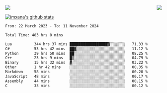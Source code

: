 <p>
  <a href="https://count.getloli.com/"><img src="https://count.getloli.com/get/@xana.readme?theme=moebooru-h"></a>
  <img src="https://weather-icon.journeyad.repl.co/@hangzhou?v=1" align="right">
</p>


<a href="https://github.com/imxana"><img align="center" src="https://github-readme-stats.vercel.app/api?username=imxana&show_icons=true&include_all_commits=true&hide_border=tru&custom_title=imxana%27s%20Github%20Stats" alt="imxana's github stats" /></a> 

<!--START_SECTION:waka-->

```txt
From: 22 March 2023 - To: 11 November 2024

Total Time: 483 hrs 8 mins

Lua          344 hrs 37 mins █████████████████▓░░░░░░░   71.33 %
C#           53 hrs 42 mins  ██▓░░░░░░░░░░░░░░░░░░░░░░   11.12 %
Python       39 hrs 50 mins  ██░░░░░░░░░░░░░░░░░░░░░░░   08.25 %
C++          23 hrs 9 mins   █▒░░░░░░░░░░░░░░░░░░░░░░░   04.79 %
Binary       15 hrs 32 mins  ▓░░░░░░░░░░░░░░░░░░░░░░░░   03.22 %
Other        1 hr 42 mins    ░░░░░░░░░░░░░░░░░░░░░░░░░   00.35 %
Markdown     58 mins         ░░░░░░░░░░░░░░░░░░░░░░░░░   00.20 %
JavaScript   48 mins         ░░░░░░░░░░░░░░░░░░░░░░░░░   00.17 %
Assembly     44 mins         ░░░░░░░░░░░░░░░░░░░░░░░░░   00.15 %
C            33 mins         ░░░░░░░░░░░░░░░░░░░░░░░░░   00.12 %
```

<!--END_SECTION:waka-->
